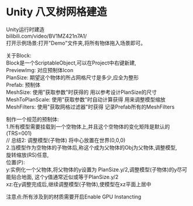 # Unity 八叉树网格建造
Unity运行时建造<br>
bilibili.com/video/BV1MZ421n7A1/ <br> 
打开示例场景:打开"Demo"文件夹,将所有物体拖入场景即可。<br> 

关于Block: <br>
 Block是一个ScriptableObject,可以在Project中右键新建,<br>
 PreviewImg: 对应预制体Icon<br>
 PlanSize: 期望这个物体的所占网格尺寸是多少,应全为整形<br>
 Prefab: 预制体<br>
 MeshSize: 使用"获取参数"时获得的 用以参考设计PlanSize的尺寸<br>
 MeshToPlanScale: 使用"获取参数"时自动计算获得 用来调整模型缩放<br>
 MeshFilters: 使用"获取网格过滤器"时获得 记录Prefab所有的MeshFilters <br>

制作一个规范的预制体:<br>
 1.所有模型需要挂载到一个空物体上,并且这个空物体的变化矩阵是默认的(TRS=001) <br>
 // 总结2: 调整模型(子物体) 将中心放置在世界(0,0,0) <br>
 2.当模型作为空物体的子物体后,称这个成为父物体的Obj为父物体,调整模型, <br>
 	旋转缩放(RS)任意, <br>
 	位置(P): <br>
 		y:实例化一个父物体,将父物体的y设置为 PlanSize.y/2,调整模型(子物体)的y尽可能贴合地面, 这个y值通常近似或等于PlanSize.y/2 <br>
 		xz:在y调整完成后,继续调整模型(子物体),使模型在xz平面上居中 <br>

注意点:所有涉及到的材质需要开启Enable GPU Instancting <br>
